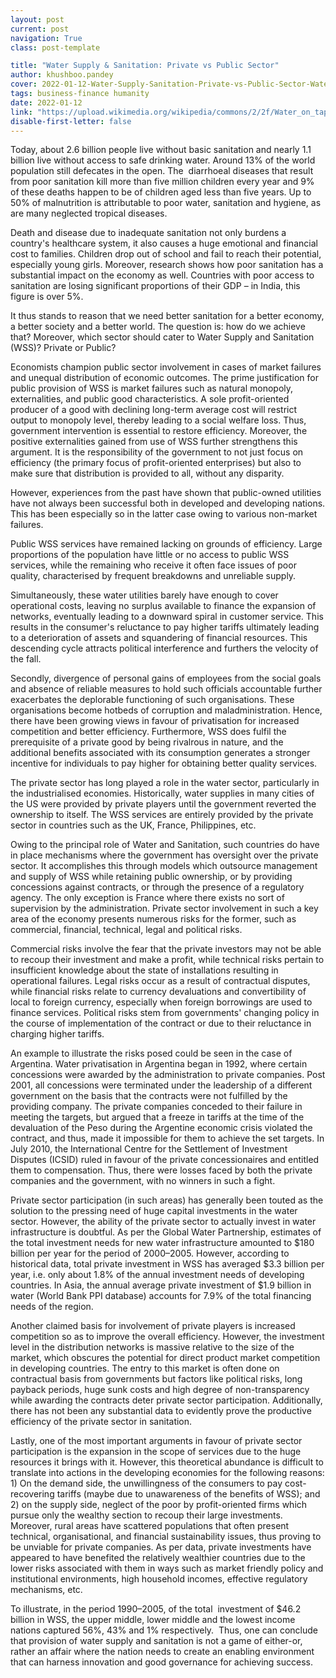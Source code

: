 ```yaml
---
layout: post
current: post
navigation: True
class: post-template

title: "Water Supply & Sanitation: Private vs Public Sector"
author: khushboo.pandey
cover: 2022-01-12-Water-Supply-Sanitation-Private-vs-Public-Sector-Water-on-tap-Unsplash-.jpg
tags: business-finance humanity
date: 2022-01-12
link: "https://upload.wikimedia.org/wikipedia/commons/2/2f/Water_on_tap_%28Unsplash%29.jpg"
disable-first-letter: false
---
```

<p>Today, about 2.6 billion people live without basic sanitation and nearly 1.1 billion live without access to safe drinking water. Around 13% of the world population still defecates in the open. The&nbsp; diarrhoeal diseases that result from poor sanitation kill more than five million children every year and 9% of these deaths happen to be of children aged less than five years. Up to 50% of malnutrition is attributable to poor water, sanitation and hygiene, as are many neglected tropical diseases.</p><p>Death and disease due to inadequate sanitation not only burdens a country's healthcare system, it also causes a huge emotional and financial cost to families. Children drop out of school and fail to reach their potential, especially young girls. Moreover, research shows how poor sanitation has a substantial impact on the economy as well. Countries with poor access to sanitation are losing significant proportions of their GDP – in India, this figure is over 5%.</p><p>It thus stands to reason that we need better sanitation for a better economy, a better society and a better world. The question is: how do we achieve that? Moreover, which sector should cater to Water Supply and Sanitation (WSS)? Private or Public?</p><p>Economists champion public sector involvement in cases of market failures and unequal distribution of economic outcomes. The prime justification for public provision of WSS is market failures such as natural monopoly, externalities, and public good characteristics. A sole profit-oriented producer of a good with declining long-term average cost will restrict output to monopoly level, thereby leading to a social welfare loss. Thus, government intervention is essential to restore efficiency. Moreover, the positive externalities gained from use of WSS further strengthens this argument. It is the responsibility of the government to not just focus on efficiency (the primary focus of profit-oriented enterprises) but also to make sure that distribution is provided to all, without any disparity.&nbsp;</p><p>However, experiences from the past have shown that public-owned utilities have not always been successful both in developed and developing nations. This has been especially so in the latter case owing to various non-market failures.</p><p>Public WSS services have remained lacking on grounds of efficiency. Large proportions of the population have little or no access to public WSS services, while the remaining who receive it often face issues of poor quality, characterised by frequent breakdowns and unreliable supply.&nbsp;</p><p>Simultaneously, these water utilities barely have enough to cover operational costs, leaving no surplus available to finance the expansion of networks, eventually leading to a downward spiral in customer service. This results in the consumer's reluctance to pay higher tariffs ultimately leading to a deterioration of assets and squandering of financial resources. This descending cycle attracts political interference and furthers the velocity of the fall.&nbsp;</p><p>Secondly, divergence of personal gains of employees from the social goals and absence of reliable measures to hold such officials accountable further exacerbates the deplorable functioning of such organisations. These organisations become hotbeds of corruption and maladministration. Hence, there have been growing views in favour of privatisation for increased competition and better efficiency. Furthermore, WSS does fulfil the prerequisite of a private good by being rivalrous in nature, and the additional benefits associated with its consumption generates a stronger incentive for individuals to pay higher for obtaining better quality services.&nbsp;&nbsp;</p><p>The private sector has long played a role in the water sector, particularly in the industrialised economies. Historically, water supplies in many cities of the US were provided by private players until the government reverted the ownership to itself. The WSS services are entirely provided by the private sector in countries such as the UK, France, Philippines, etc.&nbsp;</p><p>Owing to the principal role of Water and Sanitation, such countries do have in place mechanisms where the government has oversight over the private sector. It accomplishes this through models which outsource management and supply of WSS while retaining public ownership, or by providing concessions against contracts, or through the presence of a regulatory agency. The only exception is France where there exists no sort of supervision by the administration. Private sector involvement in such a key area of the economy presents numerous risks for the former, such as commercial, financial, technical, legal and political risks.&nbsp;</p><p>Commercial risks involve the fear that the private investors may not be able to recoup their investment and make a profit, while technical risks pertain to insufficient knowledge about the state of installations resulting in operational failures. Legal risks occur as a result of contractual disputes, while financial risks relate to currency devaluations and convertibility of local to foreign currency, especially when foreign borrowings are used to finance services. Political risks stem from governments' changing policy in the course of implementation of the contract or due to their reluctance in charging higher tariffs.&nbsp;&nbsp;</p><p>An example to illustrate the risks posed could be seen in the case of Argentina. Water privatisation in Argentina began in 1992, where certain concessions were awarded by the administration to private companies. Post 2001, all concessions were terminated under the leadership of a different government on the basis that the contracts were not fulfilled by the providing company. The private companies conceded to their failure in meeting the targets, but argued that a freeze in tariffs at the time of the devaluation of the Peso during the Argentine economic crisis violated the contract, and thus, made it impossible for them to achieve the set targets. In July 2010, the International Centre for the Settlement of Investment Disputes (ICSID) ruled in favour of the private concessionaires and entitled them to compensation. Thus, there were losses faced by both the private companies and the government, with no winners in such a fight.&nbsp;</p><p>Private sector participation (in such areas) has generally been touted as the solution to the pressing need of huge capital investments in the water sector. However, the ability of the private sector to actually invest in water infrastructure is doubtful. As per the Global Water Partnership, estimates of the total investment needs for new water infrastructure amounted to $180 billion per year for the period of 2000–2005. However, according to historical data, total private investment in WSS has averaged $3.3 billion per year, i.e. only about 1.8% of the annual investment needs of developing countries. In Asia, the annual average private investment of $1.9 billion in water (World Bank PPI database) accounts for 7.9% of the total financing needs of the region.</p><p>Another claimed basis for involvement of private players is increased competition so as to improve the overall efficiency. However, the investment level in the distribution networks is massive relative to the size of the market, which obscures the potential for direct product market competition in developing countries. The entry to this market is often done on contractual basis from governments but factors like political risks, long payback periods, huge sunk costs and high degree of non-transparency while awarding the contracts deter private sector participation. Additionally, there has not been any substantial data to evidently prove the productive efficiency of the private sector in sanitation.&nbsp;</p><p>Lastly, one of the most important arguments in favour of private sector participation is the expansion in the scope of services due to the huge resources it brings with it. However, this theoretical abundance is difficult to translate into actions in the developing economies for the following reasons: 1) On the demand side, the unwillingness of the consumers to pay cost-recovering tariffs (maybe due to unawareness of the benefits of WSS); and 2) on the supply side, neglect of the poor by profit-oriented firms which pursue only the wealthy section to recoup their large investments. Moreover, rural areas have scattered populations that often present technical, organisational, and financial sustainability issues, thus proving to be unviable for private companies. As per data, private investments have appeared to have benefited the relatively wealthier countries due to the lower risks associated with them in ways such as market friendly policy and institutional environments, high household incomes, effective regulatory mechanisms, etc.&nbsp;</p><p>To illustrate, in the period 1990–2005, of the total&nbsp; investment of $46.2 billion in WSS, the upper middle, lower middle and the lowest income nations captured 56%, 43% and 1% respectively.&nbsp; Thus, one can conclude that provision of water supply and sanitation is not a game of either-or, rather an affair where the nation needs to create an enabling environment that can harness innovation and good governance for achieving success.</p>